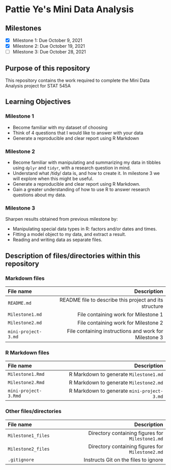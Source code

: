 # Pattie Ye's Mini Data Analysis

## Milestones

- [x] Milestone 1: Due October 9, 2021
- [x] Milestone 2: Due October 19, 2021
- [ ] Milestone 3: Due October 28, 2021

## Purpose of this repository

This repository contains the work required to complete the Mini Data Analysis project for STAT 545A

## Learning Objectives

### Milestone 1

* Become familiar with my dataset of choosing
* Think of 4 questions that I would like to answer with your data
* Generate a reproducible and clear report using R Markdown

### Milestone 2

* Become familiar with manipulating and summarizing my data in tibbles using `dplyr` and `tidyr`, with a research question in mind.
* Understand what /tidy/ data is, and how to create it. In milestone 3 we will explore when this might be useful.
* Generate a reproducible and clear report using R Markdown.
* Gain a greater understanding of how to use R to answer research questions about my data.

### Milestone 3

Sharpen results obtained from previous milestone by:

* Manipulating special data types in R: factors and/or dates and times.
* Fitting a model object to my data, and extract a result.
* Reading and writing data as separate files.

## Description of files/directories within this repository

### Markdown files

| File name | Description |
| :--- | ---: |
| `README.md` | README file to describe this project and its structure |
| `Milestone1.md` | File containing work for Milestone 1 |
| `Milestone2.md` | File containing work for Milestone 2 |
| `mini-project-3.md` | File containing instructions and work for Milestone 3|

### R Markdown files

| File name | Description |
| :--- | ---: |
| `Milestone1.Rmd` | R Markdown to generate `Milestone1.md` |
| `Milestone2.Rmd` | R Markdown to generate `Milestone2.md` |
| `mini-project-3.Rmd` | R Markdown to generate `mini-project-3.md` |

### Other files/directories

| File name | Description |
| :--- | ---: |
| `Milestone1_files` | Directory containing figures for `Milestone1.md` | 
| `Milestone2_files` | Directory containing figures for `Milestone2.md` | 
| `.gitignore` | Instructs Git on the files to ignore | 
